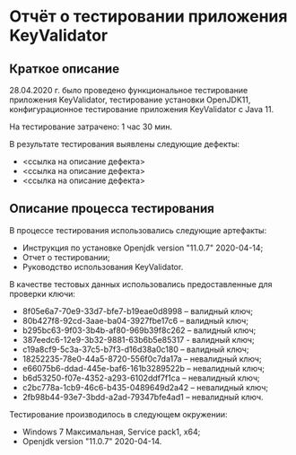 # Отчёт о тестировании приложения KeyValidator
## Краткое описание
28.04.2020 г. было проведено функциональное тестирование приложения KeyValidator, тестирование установки OpenJDK11, конфигурационное тестирование приложения KeyValidator с Java 11.

На тестирование затрачено: 1 час 30 мин.

В результате тестирования выявлены следующие дефекты:
* <ссылка на описание дефекта>
* <ссылка на описание дефекта>
* <ссылка на описание дефекта>
## Описание процесса тестирования

В процессе тестирования использовались следующие артефакты:
* Инструкция по установке Openjdk version "11.0.7" 2020-04-14;
* Отчет о тестировании;
* Руководство использования KeyValidator.

В качестве тестовых данных использовались предоставленные для проверки ключи:
* 8f05e6a7-70e9-33d7-bfe7-b19eae0d8998 – валидный ключ;
*	80b427f8-92cd-3aae-ba04-3927fbe17c6 – валидный ключ;
*	b295bc63-9f03-3b4b-af80-969b39f8c262 – валидный ключ;
*	387eedc6-12e9-3b32-9881-63b6b5e85317 - валидный ключ;
*	c19a8cf9-5c3a-37c5-b7f3-d16d38a0c180 – валидный ключ;
*	18252235-78e0-44a5-8720-556f0c7da17a – невалидный ключ;
*	e66075b6-ddad-445e-baf6-161b3289522b – невалидный ключ;
*	b6d53250-f07e-4352-a293-6102ddf7f1ca – невалидный ключ;
*	c2bc778a-1cb9-46c6-b435-0489649d2a42 – невалидный ключ;
*	2fb98b44-93e7-3bdd-a2ad-79347bfe4ad1 – невалидный ключ.

Тестирование производилось в следующем окружении:
*	Windows 7 Максимальная, Service pack1, х64;
*	Openjdk version "11.0.7" 2020-04-14.
